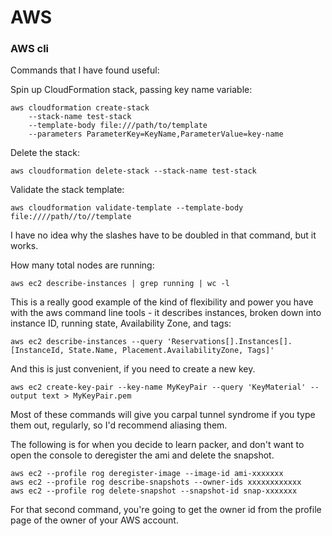 # AWS

### AWS cli

Commands that I have found useful:

Spin up CloudFormation stack, passing key name variable:

    aws cloudformation create-stack 
        --stack-name test-stack 
        --template-body file:///path/to/template 
        --parameters ParameterKey=KeyName,ParameterValue=key-name

Delete the stack:

    aws cloudformation delete-stack --stack-name test-stack
    
Validate the stack template:

    aws cloudformation validate-template --template-body file:////path//to//template
    
I have no idea why the slashes have to be doubled in that command, but it works.

How many total nodes are running:

    aws ec2 describe-instances | grep running | wc -l
    
This is a really good example of the kind of flexibility and power you 
have with the aws command line tools - it describes instances, broken down into
instance ID, running state, Availability Zone, and tags:

    aws ec2 describe-instances --query 'Reservations[].Instances[].[InstanceId, State.Name, Placement.AvailabilityZone, Tags]'
    
And this is just convenient, if you need to create a new key.

    aws ec2 create-key-pair --key-name MyKeyPair --query 'KeyMaterial' --output text > MyKeyPair.pem
    
Most of these commands will give you carpal tunnel syndrome if you type
them out, regularly, so I'd recommend aliasing them.

The following is for when you decide to learn packer, and don't want to open the console to deregister the ami and delete the snapshot.

    aws ec2 --profile rog deregister-image --image-id ami-xxxxxxx
    aws ec2 --profile rog describe-snapshots --owner-ids xxxxxxxxxxxx
    aws ec2 --profile rog delete-snapshot --snapshot-id snap-xxxxxxx

For that second command, you're going to get the owner id from the profile page of the owner of your AWS account.